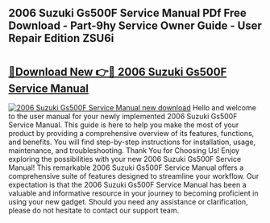 ## 2006 Suzuki Gs500F Service Manual PDf Free Download - Part-9hy Service Owner Guide - User Repair Edition ZSU6i

# <h2><a href="http://bc27556.oget.top/?id=2006+Suzuki+Gs500F+Service+Manual">🔗Download New 👉🔴 2006 Suzuki Gs500F Service Manual</a></h2>

[![2006 Suzuki Gs500F Service Manual new download](https://i.imgur.com/5g1atiW.png)](http://bc27556.oget.top/?id=2006+Suzuki+Gs500F+Service+Manual)
Hello and welcome to the user manual for your newly implemented 2006 Suzuki Gs500F Service Manual. This guide is here to help you make the most of your product by providing a comprehensive overview of its features, functions, and benefits. You will find step-by-step instructions for installation, usage, maintenance, and troubleshooting. Thank You for Choosing Us! Enjoy exploring the possibilities with your new 2006 Suzuki Gs500F Service Manual! This remarkable 2006 Suzuki Gs500F Service Manual offers a comprehensive suite of features designed to streamline your workflow. Our expectation is that the 2006 Suzuki Gs500F Service Manual has been a valuable and informative resource in your journey to becoming proficient in using your new gadget. Should you need any assistance or clarification, please do not hesitate to contact our support team.
